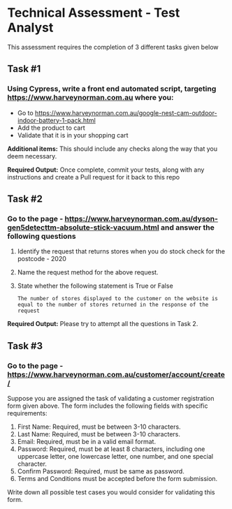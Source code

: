 # Technical Assessment - Test Analyst

This assessment requires the completion of 3 different tasks given below

## Task #1
### Using Cypress, write a front end automated script, targeting https://www.harveynorman.com.au where you:

  - Go to https://www.harveynorman.com.au/google-nest-cam-outdoor-indoor-battery-1-pack.html
  - Add the product to cart
  - Validate that it is in your shopping cart

**Additional items:**
This should include any checks along the way that you deem necessary.

**Required Output:**
Once complete, commit your tests, along with any instructions and create a Pull request for it back to this repo

## Task #2
### Go to the page - https://www.harveynorman.com.au/dyson-gen5detecttm-absolute-stick-vacuum.html and answer the following questions

  1. Identify the request that returns stores when you do stock check for the postcode - 2020
  2. Name the request method for the above request.
  3. State whether the following statement is True or False
     
      `The number of stores displayed to the customer on the website is equal to the number of stores returned in the response of the request`
  
**Required Output:**
Please try to attempt all the questions in Task 2.

## Task #3
### Go to the page - https://www.harveynorman.com.au/customer/account/create/

Suppose you are assigned the task of validating a customer registration form given above. The form includes the following fields with specific requirements:

  1. First Name: Required, must be between 3-10 characters.
  2. Last Name: Required, must be between 3-10 characters.
  3. Email: Required, must be in a valid email format.
  4. Password: Required, must be at least 8 characters, including one uppercase letter, one lowercase letter, one number, and one special character.
  5. Confirm Password: Required, must be same as password.
  6. Terms and Conditions must be accepted before the form submission.

Write down all possible test cases you would consider for validating this form.
    

